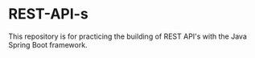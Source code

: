 # REST-API-s
This repository is for practicing the building of REST API's with the Java Spring Boot framework.
